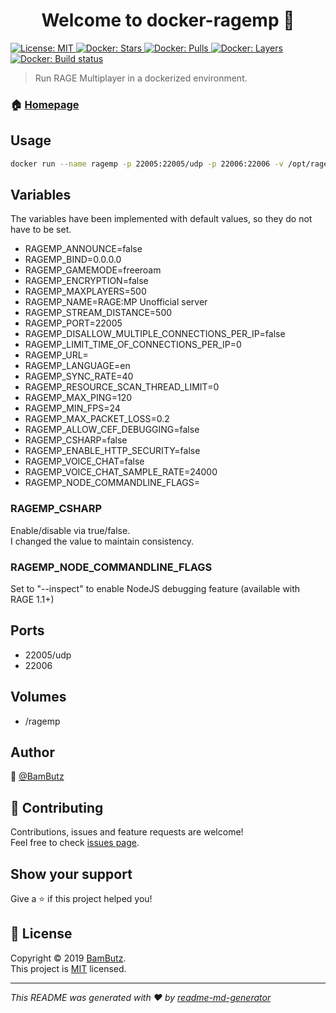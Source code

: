 <h1 align="center">Welcome to docker-ragemp 👋</h1>
<p>
  <a href="https://github.com/BamButz/docker-ragemp/blob/master/LICENSE">
    <img alt="License: MIT" src="https://img.shields.io/badge/License-MIT-yellow.svg" target="_blank" />
  </a>
  <a href="https://hub.docker.com/r/bambutz/ragemp">
    <img alt="Docker: Stars" src="https://img.shields.io/docker/stars/bambutz/ragemp.svg" target="_blank" />
  </a>
  <a href="https://hub.docker.com/r/bambutz/ragemp">
    <img alt="Docker: Pulls" src="https://img.shields.io/docker/pulls/bambutz/ragemp.svg" target="_blank" />
  </a>
  <a href="https://hub.docker.com/r/bambutz/ragemp">
    <img alt="Docker: Layers" src="https://img.shields.io/microbadger/layers/bambutz/ragemp.svg" target="_blank" />
  </a>
  <a href="https://hub.docker.com/r/bambutz/ragemp">
    <img alt="Docker: Build status" src="https://img.shields.io/docker/cloud/build/bambutz/ragemp" target="_blank" />
  </a>
</p>

> Run RAGE Multiplayer in a dockerized environment.

### 🏠 [Homepage](https://github.com/BamButz/docker-ragemp)

## Usage

```sh
docker run --name ragemp -p 22005:22005/udp -p 22006:22006 -v /opt/ragemp:/ragemp bambutz/ragemp
```

## Variables

The variables have been implemented with default values, so they do not have to be set.

- RAGEMP_ANNOUNCE=false
- RAGEMP_BIND=0.0.0.0
- RAGEMP_GAMEMODE=freeroam
- RAGEMP_ENCRYPTION=false
- RAGEMP_MAXPLAYERS=500
- RAGEMP_NAME=RAGE:MP Unofficial server
- RAGEMP_STREAM_DISTANCE=500
- RAGEMP_PORT=22005
- RAGEMP_DISALLOW_MULTIPLE_CONNECTIONS_PER_IP=false
- RAGEMP_LIMIT_TIME_OF_CONNECTIONS_PER_IP=0
- RAGEMP_URL=
- RAGEMP_LANGUAGE=en
- RAGEMP_SYNC_RATE=40
- RAGEMP_RESOURCE_SCAN_THREAD_LIMIT=0
- RAGEMP_MAX_PING=120
- RAGEMP_MIN_FPS=24
- RAGEMP_MAX_PACKET_LOSS=0.2
- RAGEMP_ALLOW_CEF_DEBUGGING=false
- RAGEMP_CSHARP=false
- RAGEMP_ENABLE_HTTP_SECURITY=false
- RAGEMP_VOICE_CHAT=false
- RAGEMP_VOICE_CHAT_SAMPLE_RATE=24000
- RAGEMP_NODE_COMMANDLINE_FLAGS=

### RAGEMP_CSHARP

Enable/disable via true/false.  
I changed the value to maintain consistency.

### RAGEMP_NODE_COMMANDLINE_FLAGS

Set to "--inspect" to enable NodeJS debugging feature (available with RAGE 1.1+)

## Ports
- 22005/udp
- 22006

## Volumes
- /ragemp

## Author

👤 [@BamButz](https://github.com/BamButz)

## 🤝 Contributing

Contributions, issues and feature requests are welcome!<br />Feel free to check [issues page](https://github.com/BamButz/docker-ragemp/issues).

## Show your support

Give a ⭐️ if this project helped you!

## 📝 License

Copyright © 2019 [BamButz](https://github.com/BamButz).<br />
This project is [MIT](https://github.com/BamButz/docker-ragemp/blob/master/LICENSE) licensed.

***
_This README was generated with ❤️ by [readme-md-generator](https://github.com/kefranabg/readme-md-generator)_
